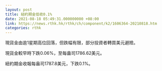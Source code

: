 ```yaml
---
layout: post
title: 紐約期金低收0.1%
date: 2021-08-18 05:49:31.000000000 +08:00
link: https://news.rthk.hk/rthk/ch/component/k2/1606364-20210818.htm
categories: rthk
---
```


現貨金由逾1星期高位回落，但跌幅有限，部分投資者轉買美元避險。

現貨金較早時下跌0.06%，至每盎司1786.62美元。

紐約期金收報每盎司1787.8美元，下跌0.1%。
